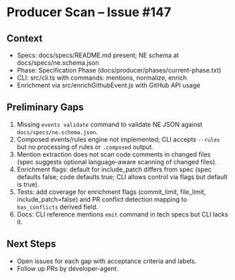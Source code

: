 # Producer Scan – Issue #147

## Context

- Specs: docs/specs/README.md present; NE schema at docs/specs/ne.schema.json
- Phase: Specification Phase (docs/producer/phases/current-phase.txt)
- CLI: src/cli.ts with commands: mentions, normalize, enrich
- Enrichment via src/enrichGithubEvent.js with GitHub API usage

## Preliminary Gaps

1. Missing `events validate` command to validate NE JSON against `docs/specs/ne.schema.json`.
2. Composed events/rules engine not implemented; CLI accepts `--rules` but no processing of rules or `.composed` output.
3. Mention extraction does not scan code comments in changed files (spec suggests optional language-aware scanning of changed files).
4. Enrichment flags: default for include_patch differs from spec (spec defaults false; code defaults true; CLI allows control via flags but default is true).
5. Tests: add coverage for enrichment flags (commit_limit, file_limit, include_patch=false) and PR conflict detection mapping to `has_conflicts` derived field.
6. Docs: CLI reference mentions `emit` command in tech specs but CLI lacks it.

## Next Steps

- Open issues for each gap with acceptance criteria and labels.
- Follow up PRs by developer-agent.
